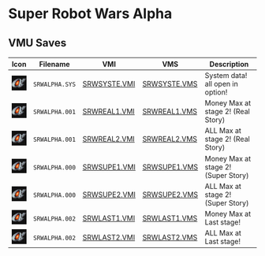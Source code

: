 # Super Robot Wars Alpha

## VMU Saves

| Icon | Filename | VMI | VMS | Description |
|------|----------|-----|-----|-------------|
| ![Super Robot Wars Alpha](../icons/SRWALPHA.SYS.GIF) | `SRWALPHA.SYS` | [SRWSYSTE.VMI](SRWSYSTE.VMI) | [SRWSYSTE.VMS](SRWSYSTE.VMS) | System data! all open in option! |
| ![Super Robot Wars Alpha](../icons/SRWALPHA.001.GIF) | `SRWALPHA.001` | [SRWREAL1.VMI](SRWREAL1.VMI) | [SRWREAL1.VMS](SRWREAL1.VMS) | Money Max at stage 2! (Real Story) |
| ![Super Robot Wars Alpha](../icons/SRWALPHA.001.GIF) | `SRWALPHA.001` | [SRWREAL2.VMI](SRWREAL2.VMI) | [SRWREAL2.VMS](SRWREAL2.VMS) | ALL Max at stage 2! (Real Story) |
| ![Super Robot Wars Alpha](../icons/SRWALPHA.000.GIF) | `SRWALPHA.000` | [SRWSUPE1.VMI](SRWSUPE1.VMI) | [SRWSUPE1.VMS](SRWSUPE1.VMS) | Money Max at stage 2! (Super Story) |
| ![Super Robot Wars Alpha](../icons/SRWALPHA.000.GIF) | `SRWALPHA.000` | [SRWSUPE2.VMI](SRWSUPE2.VMI) | [SRWSUPE2.VMS](SRWSUPE2.VMS) | ALL Max at stage 2! (Super Story) |
| ![Super Robot Wars Alpha](../icons/SRWALPHA.002.GIF) | `SRWALPHA.002` | [SRWLAST1.VMI](SRWLAST1.VMI) | [SRWLAST1.VMS](SRWLAST1.VMS) | Money Max at Last stage! |
| ![Super Robot Wars Alpha](../icons/SRWALPHA.002.GIF) | `SRWALPHA.002` | [SRWLAST2.VMI](SRWLAST2.VMI) | [SRWLAST2.VMS](SRWLAST2.VMS) | ALL Max at Last stage! |
